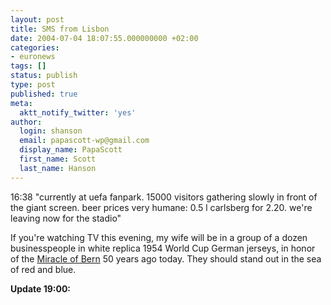 ```yaml
---
layout: post
title: SMS from Lisbon
date: 2004-07-04 18:07:55.000000000 +02:00
categories:
- euronews
tags: []
status: publish
type: post
published: true
meta:
  aktt_notify_twitter: 'yes'
author:
  login: shanson
  email: papascott-wp@gmail.com
  display_name: PapaScott
  first_name: Scott
  last_name: Hanson
---
```

<p>16:38 "currently at uefa fanpark. 15000 visitors gathering slowly in front of the giant screen. beer prices very humane: 0.5 l carlsberg for 2.20. we're leaving now for the stadio"</p>
<p>If you're watching TV this evening, my wife will be in a group of a dozen businesspeople in white replica 1954 World Cup German jerseys, in honor of the <a href="http://www.german-cinema.de/archive/film_view.php?film_id=832">Miracle of Bern</a> 50 years ago today. They should stand out in the sea of red and blue. </p>
<p><strong>Update 19:00:</strong></p>
<p><img src="https://res.cloudinary.com/papascott/image/upload/wordpress/wp-content/uploads/2004/07/mms.jpg" alt="" /></p>
